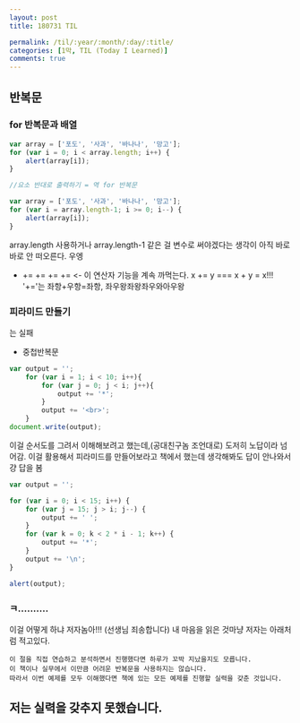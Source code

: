 ```yaml
---
layout: post
title: 180731 TIL

permalink: /til/:year/:month/:day/:title/
categories: [1막, TIL (Today I Learned)]
comments: true
---
```


## 반복문

### for 반복문과 배열
```javascript
var array = ['포도', '사과', '바나나', '망고'];
for (var i = 0; i < array.length; i++) {
    alert(array[i]);
}

//요소 반대로 출력하기 = 역 for 반복문

var array = ['포도', '사과', '바나나', '망고'];
for (var i = array.length-1; i >= 0; i--) {
    alert(array[i]);
}
```

array.length 사용하거나 array.length-1 같은 걸 변수로 써야겠다는 생각이 아직 바로바로 안 떠오른다. 우엥

- += += +=
+= <- 이 연산자 기능을 계속 까먹는다.
x += y   ===  x + y = x!!! '+='는 좌항+우항=좌항, 좌우왕좌왕좌우와아우왕

### 피라미드 만들기
는 실패

- 중첩반복문
```javascript
var output = '';
	for (var i = 1; i < 10; i++){
		for (var j = 0; j < i; j++){
			output += '*';
        }
		output += '<br>';
    }
document.write(output);
```
이걸 순서도를 그려서 이해해보려고 했는데,(공대친구놈 조언대로)
도저히 노답이라 넘어감.
이걸 활용해서 피라미드를 만들어보라고 책에서 했는데 생각해봐도 답이 안나와서 걍 답을 봄

```javascript
var output = '';

for (var i = 0; i < 15; i++) {
    for (var j = 15; j > i; j--) {
        output += ' ';
    }
    for (var k = 0; k < 2 * i - 1; k++) {
        output += '*';
    }
    output += '\n';
}

alert(output);
```

### ㅋ..........
이걸 어떻게 하냐 저자놈아!!! (선생님 죄송합니다)
내 마음을 읽은 것마냥 저자는 아래처럼 적고있다.

```text
이 절을 직접 연습하고 분석하면서 진행했다면 하루가 꼬박 지났을지도 모릅니다.
이 책이나 실무에서 이만큼 어려운 반복문을 사용하지는 않습니다.
따라서 이번 예제를 모두 이해했다면 책에 있는 모든 예제를 진행할 실력을 갖춘 것입니다.
```

## 저는 실력을 갖추지 못했습니다.


